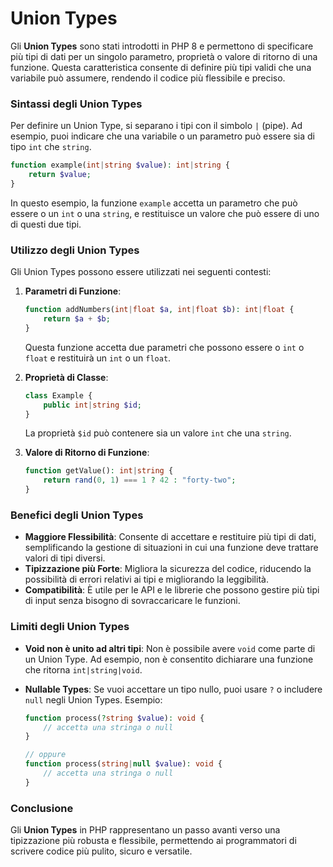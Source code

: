 # Union Types

Gli **Union Types** sono stati introdotti in PHP 8 e permettono di specificare più tipi di dati per un singolo parametro, proprietà o valore di ritorno di una funzione. Questa caratteristica consente di definire più tipi validi che una variabile può assumere, rendendo il codice più flessibile e preciso.

### Sintassi degli Union Types

Per definire un Union Type, si separano i tipi con il simbolo `|` (pipe). Ad esempio, puoi indicare che una variabile o un parametro può essere sia di tipo `int` che `string`.

```php
function example(int|string $value): int|string {
    return $value;
}
```

In questo esempio, la funzione `example` accetta un parametro che può essere o un `int` o una `string`, e restituisce un valore che può essere di uno di questi due tipi.

### Utilizzo degli Union Types

Gli Union Types possono essere utilizzati nei seguenti contesti:

1. **Parametri di Funzione**:

    ```php
    function addNumbers(int|float $a, int|float $b): int|float {
        return $a + $b;
    }
    ```

    Questa funzione accetta due parametri che possono essere o `int` o `float` e restituirà un `int` o un `float`.

2. **Proprietà di Classe**:

    ```php
    class Example {
        public int|string $id;
    }
    ```

    La proprietà `$id` può contenere sia un valore `int` che una `string`.

3. **Valore di Ritorno di Funzione**:

    ```php
    function getValue(): int|string {
        return rand(0, 1) === 1 ? 42 : "forty-two";
    }
    ```

### Benefici degli Union Types

- **Maggiore Flessibilità**: Consente di accettare e restituire più tipi di dati, semplificando la gestione di situazioni in cui una funzione deve trattare valori di tipi diversi.
- **Tipizzazione più Forte**: Migliora la sicurezza del codice, riducendo la possibilità di errori relativi ai tipi e migliorando la leggibilità.
- **Compatibilità**: È utile per le API e le librerie che possono gestire più tipi di input senza bisogno di sovraccaricare le funzioni.

### Limiti degli Union Types

- **Void non è unito ad altri tipi**: Non è possibile avere `void` come parte di un Union Type. Ad esempio, non è consentito dichiarare una funzione che ritorna `int|string|void`.
  
- **Nullable Types**: Se vuoi accettare un tipo nullo, puoi usare `?` o includere `null` negli Union Types. Esempio:

    ```php
    function process(?string $value): void {
        // accetta una stringa o null
    }
    
    // oppure
    function process(string|null $value): void {
        // accetta una stringa o null
    }
    ```

### Conclusione

Gli **Union Types** in PHP rappresentano un passo avanti verso una tipizzazione più robusta e flessibile, permettendo ai programmatori di scrivere codice più pulito, sicuro e versatile.

